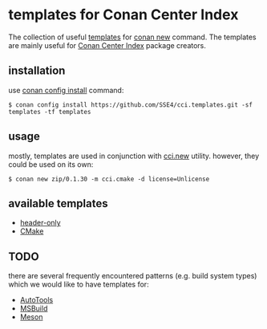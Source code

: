 # templates for Conan Center Index

The collection of useful [templates](https://docs.conan.io/en/latest/extending/template_system/command_new.html#template-command-new) for [conan new](https://docs.conan.io/en/latest/reference/commands/creator/new.html) command.
The templates are mainly useful for [Conan Center Index](https://github.com/conan-io/conan-center-index) package creators.

## installation

use [conan config install](https://docs.conan.io/en/latest/reference/commands/consumer/config.html#conan-config-install) command:

```
$ conan config install https://github.com/SSE4/cci.templates.git -sf templates -tf templates
```

## usage

mostly, templates are used in conjunction with [cci.new](https://github.com/SSE4/cci.new) utility.
however, they could be used on its own:

```
$ conan new zip/0.1.30 -m cci.cmake -d license=Unlicense
```

## available templates

- [header-only](templates/command/new/cci)
- [CMake](templates/command/new/cci.cmake)

## TODO

there are several frequently encountered patterns (e.g. build system types) which we would like to have templates for:

- [AutoTools](https://www.gnu.org/savannah-checkouts/gnu/autoconf/manual/autoconf-2.70/autoconf.html#The-GNU-Build-System)
- [MSBuild](https://docs.microsoft.com/en-us/visualstudio/msbuild/msbuild?view=vs-2019)
- [Meson](https://mesonbuild.com/)
